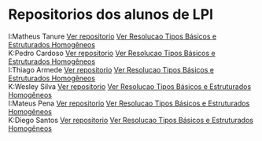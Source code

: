 **Repositorios dos alunos de LPI**
=============

I:Matheus Tanure [Ver repositorio](https://github.com/tanurematheus/ListaTBTEH) [Ver Resolucao Tipos Básicos e Estruturados Homogêneos](https://github.com/tanurematheus/ListaTBTEH/blob/master/fun%C3%A7oes.c)  
K:Pedro Cardoso [Ver repositorio](https://github.com/pedrogsena/ListaTBTEH) [Ver Resolucao Tipos Básicos e Estruturados Homogêneos](https://github.com/pedrogsena/ListaTBTEH/blob/master/funcoes.c)  
I:Thiago Armede [Ver repositorio](https://github.com/thiagoarmede/ListaTBTEH) [Ver Resolucao Tipos Básicos e Estruturados Homogêneos](https://github.com/thiagoarmede/ListaTBTEH/blob/master/funcoes.c)  
K:Wesley Silva [Ver repositorio](https://github.com/wesleysilva2/ListaTBTEH) [Ver Resolucao Tipos Básicos e Estruturados Homogêneos](https://github.com/wesleysilva2/funcoes.c/blob/master/funcoes.c)  
I:Mateus Pena [Ver repositorio](https://github.com/machado-mateus/ListaTBTEH) [Ver Resolucao Tipos Básicos e Estruturados Homogêneos](https://github.com/machado-mateus/ListaTBTEH/blob/master/funcoes.c)  
K:Diego Santos [Ver repositorio](https://github.com/DioHX/ListaTBTEH) [Ver Resolucao Tipos Básicos e Estruturados Homogêneos](https://github.com/DioHX/ListaTBTEH/blob/master/FUNCOES_LP1.c)  

 
